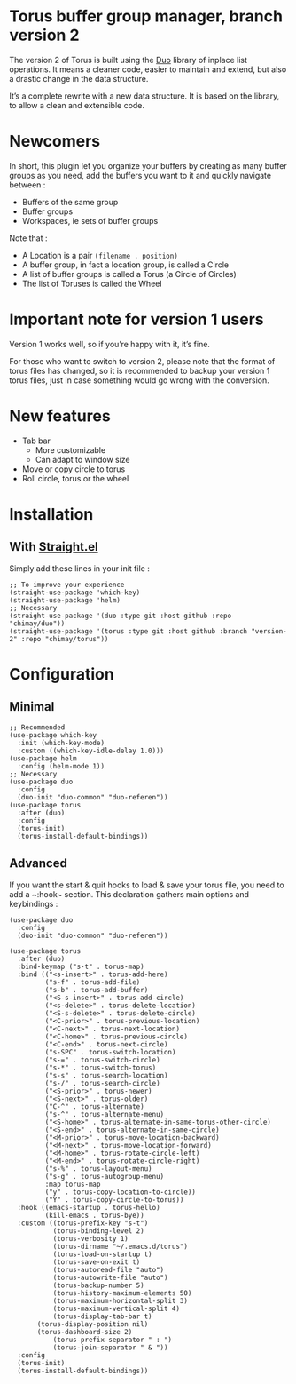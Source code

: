 # Torus buffer group manager, branch version 2

The version 2 of Torus is built using the
[Duo](https://github.com/chimay/duo) library of inplace list
operations. It means a cleaner code, easier to maintain and extend,
but also a drastic change in the data structure.

It’s a complete rewrite with a new data structure. It is based on
the library, to allow a clean and
extensible code.

# Newcomers

In short, this plugin let you organize your buffers by creating as
many buffer groups as you need, add the buffers you want to it and
quickly navigate between :

- Buffers of the same group
- Buffer groups
- Workspaces, ie sets of buffer groups

Note that :

- A Location is a pair `(filename . position)`
- A buffer group, in fact a location group, is called a Circle
- A list of buffer groups is called a Torus (a Circle of Circles)
- The list of Toruses is called the Wheel

# Important note for version 1 users

Version 1 works well, so if you’re happy with it, it’s fine.

For those who want to switch to version 2, please note that the format
of torus files has changed, so it is recommended to backup your version
1 torus files, just in case something would go wrong with the conversion.

# New features

- Tab bar
	- More customizable
	- Can adapt to window size
- Move or copy circle to torus
- Roll circle, torus or the wheel

# Installation

## With [Straight.el](https://github.com/raxod502/straight.el)

Simply add these lines in your init file :

```
;; To improve your experience
(straight-use-package 'which-key)
(straight-use-package 'helm)
;; Necessary
(straight-use-package '(duo :type git :host github :repo "chimay/duo"))
(straight-use-package '(torus :type git :host github :branch "version-2" :repo "chimay/torus"))
```

# Configuration

## Minimal

```
;; Recommended
(use-package which-key
  :init (which-key-mode)
  :custom ((which-key-idle-delay 1.0)))
(use-package helm
  :config (helm-mode 1))
;; Necessary
(use-package duo
  :config
  (duo-init "duo-common" "duo-referen"))
(use-package torus
  :after (duo)
  :config
  (torus-init)
  (torus-install-default-bindings))
```

## Advanced

If you want the start & quit hooks to load & save your torus file, you
need to add a ~:hook~ section. This declaration gathers main options
and keybindings :

```
(use-package duo
  :config
  (duo-init "duo-common" "duo-referen"))

(use-package torus
  :after (duo)
  :bind-keymap ("s-t" . torus-map)
  :bind (("<s-insert>" . torus-add-here)
         ("s-f" . torus-add-file)
         ("s-b" . torus-add-buffer)
         ("<S-s-insert>" . torus-add-circle)
         ("<s-delete>" . torus-delete-location)
         ("<S-s-delete>" . torus-delete-circle)
         ("<C-prior>" . torus-previous-location)
         ("<C-next>" . torus-next-location)
         ("<C-home>" . torus-previous-circle)
         ("<C-end>" . torus-next-circle)
         ("s-SPC" . torus-switch-location)
         ("s-=" . torus-switch-circle)
         ("s-*" . torus-switch-torus)
         ("s-s" . torus-search-location)
         ("s-/" . torus-search-circle)
         ("<S-prior>" . torus-newer)
         ("<S-next>" . torus-older)
         ("C-^" . torus-alternate)
         ("s-^" . torus-alternate-menu)
         ("<S-home>" . torus-alternate-in-same-torus-other-circle)
         ("<S-end>" . torus-alternate-in-same-circle)
         ("<M-prior>" . torus-move-location-backward)
         ("<M-next>" . torus-move-location-forward)
         ("<M-home>" . torus-rotate-circle-left)
         ("<M-end>" . torus-rotate-circle-right)
         ("s-%" . torus-layout-menu)
         ("s-g" . torus-autogroup-menu)
         :map torus-map
         ("y" . torus-copy-location-to-circle))
         ("Y" . torus-copy-circle-to-torus))
  :hook ((emacs-startup . torus-hello)
         (kill-emacs . torus-bye))
  :custom ((torus-prefix-key "s-t")
           (torus-binding-level 2)
           (torus-verbosity 1)
           (torus-dirname "~/.emacs.d/torus")
           (torus-load-on-startup t)
           (torus-save-on-exit t)
           (torus-autoread-file "auto")
           (torus-autowrite-file "auto")
           (torus-backup-number 5)
           (torus-history-maximum-elements 50)
           (torus-maximum-horizontal-split 3)
           (torus-maximum-vertical-split 4)
           (torus-display-tab-bar t)
       (torus-display-position nil)
       (torus-dashboard-size 2)
           (torus-prefix-separator " : ")
           (torus-join-separator " & "))
  :config
  (torus-init)
  (torus-install-default-bindings))
 ```
